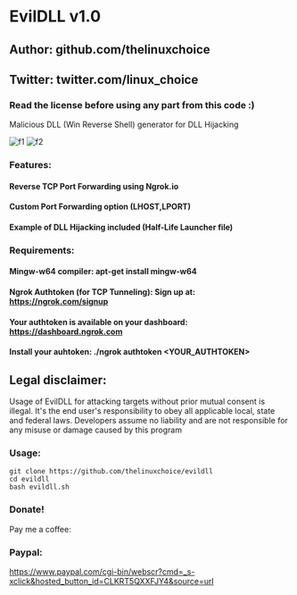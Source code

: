 # EvilDLL v1.0
## Author: github.com/thelinuxchoice
## Twitter: twitter.com/linux_choice
### Read the license before using any part from this code :) 

Malicious DLL (Win Reverse Shell) generator for DLL Hijacking

![f1](https://user-images.githubusercontent.com/34893261/78950022-d9c44d00-7aa3-11ea-9ae3-e26f667fede3.jpg)
![f2](https://user-images.githubusercontent.com/34893261/78950029-e052c480-7aa3-11ea-844c-667347ba29f7.jpg)

### Features:
#### Reverse TCP Port Forwarding using Ngrok.io
#### Custom Port Forwarding option (LHOST,LPORT)
#### Example of DLL Hijacking included (Half-Life Launcher file)

### Requirements:
#### Mingw-w64 compiler: apt-get install mingw-w64
#### Ngrok Authtoken (for TCP Tunneling): Sign up at: https://ngrok.com/signup
#### Your authtoken is available on your dashboard: https://dashboard.ngrok.com
#### Install your auhtoken: ./ngrok authtoken <YOUR_AUTHTOKEN>

## Legal disclaimer:

Usage of EvilDLL for attacking targets without prior mutual consent is illegal. It's the end user's responsibility to obey all applicable local, state and federal laws. Developers assume no liability and are not responsible for any misuse or damage caused by this program 

### Usage:
```
git clone https://github.com/thelinuxchoice/evildll
cd evildll
bash evildll.sh
```
### Donate!
Pay me a coffee:
### Paypal:
https://www.paypal.com/cgi-bin/webscr?cmd=_s-xclick&hosted_button_id=CLKRT5QXXFJY4&source=url
